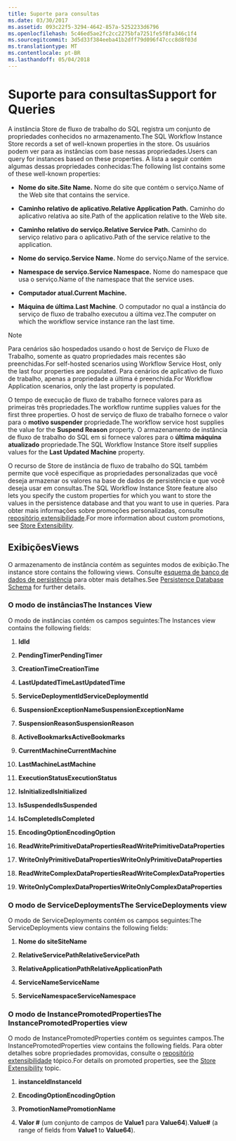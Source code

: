 ```yaml
---
title: Suporte para consultas
ms.date: 03/30/2017
ms.assetid: 093c22f5-3294-4642-857a-5252233d6796
ms.openlocfilehash: 5c46ed5ae2fc2cc2275bfa7251fe5f8fa346c1f4
ms.sourcegitcommit: 3d5d33f384eeba41b2dff79d096f47ccc8d8f03d
ms.translationtype: MT
ms.contentlocale: pt-BR
ms.lasthandoff: 05/04/2018
---
```

# <a name="support-for-queries"></a><span data-ttu-id="dfed5-102">Suporte para consultas</span><span class="sxs-lookup"><span data-stu-id="dfed5-102">Support for Queries</span></span>
<span data-ttu-id="dfed5-103">A instância Store de fluxo de trabalho do SQL registra um conjunto de propriedades conhecidos no armazenamento.</span><span class="sxs-lookup"><span data-stu-id="dfed5-103">The SQL Workflow Instance Store records a set of well-known properties in the store.</span></span> <span data-ttu-id="dfed5-104">Os usuários podem ver para as instâncias com base nessas propriedades.</span><span class="sxs-lookup"><span data-stu-id="dfed5-104">Users can query for instances based on these properties.</span></span> <span data-ttu-id="dfed5-105">A lista a seguir contém algumas dessas propriedades conhecidas:</span><span class="sxs-lookup"><span data-stu-id="dfed5-105">The following list contains some of these well-known properties:</span></span>  
  
-   <span data-ttu-id="dfed5-106">**Nome do site.**</span><span class="sxs-lookup"><span data-stu-id="dfed5-106">**Site Name.**</span></span> <span data-ttu-id="dfed5-107">Nome do site que contém o serviço.</span><span class="sxs-lookup"><span data-stu-id="dfed5-107">Name of the Web site that contains the service.</span></span>  
  
-   <span data-ttu-id="dfed5-108">**Caminho relativo de aplicativo.**</span><span class="sxs-lookup"><span data-stu-id="dfed5-108">**Relative Application Path.**</span></span> <span data-ttu-id="dfed5-109">Caminho do aplicativo relativa ao site.</span><span class="sxs-lookup"><span data-stu-id="dfed5-109">Path of the application relative to the Web site.</span></span>  
  
-   <span data-ttu-id="dfed5-110">**Caminho relativo do serviço.**</span><span class="sxs-lookup"><span data-stu-id="dfed5-110">**Relative Service Path.**</span></span> <span data-ttu-id="dfed5-111">Caminho do serviço relativo para o aplicativo.</span><span class="sxs-lookup"><span data-stu-id="dfed5-111">Path of the service relative to the application.</span></span>  
  
-   <span data-ttu-id="dfed5-112">**Nome do serviço.**</span><span class="sxs-lookup"><span data-stu-id="dfed5-112">**Service Name.**</span></span> <span data-ttu-id="dfed5-113">Nome do serviço.</span><span class="sxs-lookup"><span data-stu-id="dfed5-113">Name of the service.</span></span>  
  
-   <span data-ttu-id="dfed5-114">**Namespace de serviço.**</span><span class="sxs-lookup"><span data-stu-id="dfed5-114">**Service Namespace.**</span></span> <span data-ttu-id="dfed5-115">Nome do namespace que usa o serviço.</span><span class="sxs-lookup"><span data-stu-id="dfed5-115">Name of the namespace that the service uses.</span></span>  
  
-   <span data-ttu-id="dfed5-116">**Computador atual.**</span><span class="sxs-lookup"><span data-stu-id="dfed5-116">**Current Machine.**</span></span>  
  
-   <span data-ttu-id="dfed5-117">**Máquina de última**.</span><span class="sxs-lookup"><span data-stu-id="dfed5-117">**Last Machine**.</span></span> <span data-ttu-id="dfed5-118">O computador no qual a instância do serviço de fluxo de trabalho executou a última vez.</span><span class="sxs-lookup"><span data-stu-id="dfed5-118">The computer on which the workflow service instance ran the last time.</span></span>  
  
> [!NOTE]
>  <span data-ttu-id="dfed5-119">Para cenários são hospedados usando o host de Serviço de Fluxo de Trabalho, somente as quatro propriedades mais recentes são preenchidas.</span><span class="sxs-lookup"><span data-stu-id="dfed5-119">For self-hosted scenarios using Workflow Service Host, only the last four properties are populated.</span></span> <span data-ttu-id="dfed5-120">Para cenários de aplicativo de fluxo de trabalho, apenas a propriedade a última é preenchida.</span><span class="sxs-lookup"><span data-stu-id="dfed5-120">For Workflow Application scenarios, only the last property is populated.</span></span>  
  
 <span data-ttu-id="dfed5-121">O tempo de execução de fluxo de trabalho fornece valores para as primeiras três propriedades.</span><span class="sxs-lookup"><span data-stu-id="dfed5-121">The workflow runtime supplies values for the first three properties.</span></span> <span data-ttu-id="dfed5-122">O host de serviço de fluxo de trabalho fornece o valor para o **motivo suspender** propriedade.</span><span class="sxs-lookup"><span data-stu-id="dfed5-122">The workflow service host supplies the value for the **Suspend Reason** property.</span></span> <span data-ttu-id="dfed5-123">O armazenamento de instância de fluxo de trabalho do SQL em si fornece valores para o **última máquina atualizado** propriedade.</span><span class="sxs-lookup"><span data-stu-id="dfed5-123">The SQL Workflow Instance Store itself supplies values for the **Last Updated Machine** property.</span></span>  
  
 <span data-ttu-id="dfed5-124">O recurso de Store de instância de fluxo de trabalho do SQL também permite que você especifique as propriedades personalizadas que você deseja armazenar os valores na base de dados de persistência e que você deseja usar em consultas.</span><span class="sxs-lookup"><span data-stu-id="dfed5-124">The SQL Workflow Instance Store feature also lets you specify the custom properties for which you want to store the values in the persistence database and that you want to use in queries.</span></span> <span data-ttu-id="dfed5-125">Para obter mais informações sobre promoções personalizadas, consulte [repositório extensibilidade](../../../docs/framework/windows-workflow-foundation/store-extensibility.md).</span><span class="sxs-lookup"><span data-stu-id="dfed5-125">For more information about custom promotions, see [Store Extensibility](../../../docs/framework/windows-workflow-foundation/store-extensibility.md).</span></span>  
  
## <a name="views"></a><span data-ttu-id="dfed5-126">Exibições</span><span class="sxs-lookup"><span data-stu-id="dfed5-126">Views</span></span>  
 <span data-ttu-id="dfed5-127">O armazenamento de instância contém as seguintes modos de exibição.</span><span class="sxs-lookup"><span data-stu-id="dfed5-127">The instance store contains the following views.</span></span> <span data-ttu-id="dfed5-128">Consulte [esquema de banco de dados de persistência](../../../docs/framework/windows-workflow-foundation/persistence-database-schema.md) para obter mais detalhes.</span><span class="sxs-lookup"><span data-stu-id="dfed5-128">See [Persistence Database Schema](../../../docs/framework/windows-workflow-foundation/persistence-database-schema.md) for further details.</span></span>  
  
### <a name="the-instances-view"></a><span data-ttu-id="dfed5-129">O modo de instâncias</span><span class="sxs-lookup"><span data-stu-id="dfed5-129">The Instances View</span></span>  
 <span data-ttu-id="dfed5-130">O modo de instâncias contém os campos seguintes:</span><span class="sxs-lookup"><span data-stu-id="dfed5-130">The Instances view contains the following fields:</span></span>  
  
1.  <span data-ttu-id="dfed5-131">**Id**</span><span class="sxs-lookup"><span data-stu-id="dfed5-131">**Id**</span></span>  
  
2.  <span data-ttu-id="dfed5-132">**PendingTimer**</span><span class="sxs-lookup"><span data-stu-id="dfed5-132">**PendingTimer**</span></span>  
  
3.  <span data-ttu-id="dfed5-133">**CreationTime**</span><span class="sxs-lookup"><span data-stu-id="dfed5-133">**CreationTime**</span></span>  
  
4.  <span data-ttu-id="dfed5-134">**LastUpdatedTime**</span><span class="sxs-lookup"><span data-stu-id="dfed5-134">**LastUpdatedTime**</span></span>  
  
5.  <span data-ttu-id="dfed5-135">**ServiceDeploymentId**</span><span class="sxs-lookup"><span data-stu-id="dfed5-135">**ServiceDeploymentId**</span></span>  
  
6.  <span data-ttu-id="dfed5-136">**SuspensionExceptionName**</span><span class="sxs-lookup"><span data-stu-id="dfed5-136">**SuspensionExceptionName**</span></span>  
  
7.  <span data-ttu-id="dfed5-137">**SuspensionReason**</span><span class="sxs-lookup"><span data-stu-id="dfed5-137">**SuspensionReason**</span></span>  
  
8.  <span data-ttu-id="dfed5-138">**ActiveBookmarks**</span><span class="sxs-lookup"><span data-stu-id="dfed5-138">**ActiveBookmarks**</span></span>  
  
9. <span data-ttu-id="dfed5-139">**CurrentMachine**</span><span class="sxs-lookup"><span data-stu-id="dfed5-139">**CurrentMachine**</span></span>  
  
10. <span data-ttu-id="dfed5-140">**LastMachine**</span><span class="sxs-lookup"><span data-stu-id="dfed5-140">**LastMachine**</span></span>  
  
11. <span data-ttu-id="dfed5-141">**ExecutionStatus**</span><span class="sxs-lookup"><span data-stu-id="dfed5-141">**ExecutionStatus**</span></span>  
  
12. <span data-ttu-id="dfed5-142">**IsInitialized**</span><span class="sxs-lookup"><span data-stu-id="dfed5-142">**IsInitialized**</span></span>  
  
13. <span data-ttu-id="dfed5-143">**IsSuspended**</span><span class="sxs-lookup"><span data-stu-id="dfed5-143">**IsSuspended**</span></span>  
  
14. <span data-ttu-id="dfed5-144">**IsCompleted**</span><span class="sxs-lookup"><span data-stu-id="dfed5-144">**IsCompleted**</span></span>  
  
15. <span data-ttu-id="dfed5-145">**EncodingOption**</span><span class="sxs-lookup"><span data-stu-id="dfed5-145">**EncodingOption**</span></span>  
  
16. <span data-ttu-id="dfed5-146">**ReadWritePrimitiveDataProperties**</span><span class="sxs-lookup"><span data-stu-id="dfed5-146">**ReadWritePrimitiveDataProperties**</span></span>  
  
17. <span data-ttu-id="dfed5-147">**WriteOnlyPrimitiveDataProperties**</span><span class="sxs-lookup"><span data-stu-id="dfed5-147">**WriteOnlyPrimitiveDataProperties**</span></span>  
  
18. <span data-ttu-id="dfed5-148">**ReadWriteComplexDataProperties**</span><span class="sxs-lookup"><span data-stu-id="dfed5-148">**ReadWriteComplexDataProperties**</span></span>  
  
19. <span data-ttu-id="dfed5-149">**WriteOnlyComplexDataProperties**</span><span class="sxs-lookup"><span data-stu-id="dfed5-149">**WriteOnlyComplexDataProperties**</span></span>  
  
### <a name="the-servicedeployments-view"></a><span data-ttu-id="dfed5-150">O modo de ServiceDeployments</span><span class="sxs-lookup"><span data-stu-id="dfed5-150">The ServiceDeployments view</span></span>  
 <span data-ttu-id="dfed5-151">O modo de ServiceDeployments contém os campos seguintes:</span><span class="sxs-lookup"><span data-stu-id="dfed5-151">The ServiceDeployments view contains the following fields:</span></span>  
  
1.  <span data-ttu-id="dfed5-152">**Nome do site**</span><span class="sxs-lookup"><span data-stu-id="dfed5-152">**SiteName**</span></span>  
  
2.  <span data-ttu-id="dfed5-153">**RelativeServicePath**</span><span class="sxs-lookup"><span data-stu-id="dfed5-153">**RelativeServicePath**</span></span>  
  
3.  <span data-ttu-id="dfed5-154">**RelativeApplicationPath**</span><span class="sxs-lookup"><span data-stu-id="dfed5-154">**RelativeApplicationPath**</span></span>  
  
4.  <span data-ttu-id="dfed5-155">**ServiceName**</span><span class="sxs-lookup"><span data-stu-id="dfed5-155">**ServiceName**</span></span>  
  
5.  <span data-ttu-id="dfed5-156">**ServiceNamespace**</span><span class="sxs-lookup"><span data-stu-id="dfed5-156">**ServiceNamespace**</span></span>  
  
### <a name="the-instancepromotedproperties-view"></a><span data-ttu-id="dfed5-157">O modo de InstancePromotedProperties</span><span class="sxs-lookup"><span data-stu-id="dfed5-157">The InstancePromotedProperties view</span></span>  
 <span data-ttu-id="dfed5-158">O modo de InstancePromotedProperties contém os seguintes campos.</span><span class="sxs-lookup"><span data-stu-id="dfed5-158">The InstancePromotedProperties view contains the following fields.</span></span> <span data-ttu-id="dfed5-159">Para obter detalhes sobre propriedades promovidas, consulte o [repositório extensibilidade](../../../docs/framework/windows-workflow-foundation/store-extensibility.md) tópico.</span><span class="sxs-lookup"><span data-stu-id="dfed5-159">For details on promoted properties, see the [Store Extensibility](../../../docs/framework/windows-workflow-foundation/store-extensibility.md) topic.</span></span>  
  
1.  <span data-ttu-id="dfed5-160">**instanceId**</span><span class="sxs-lookup"><span data-stu-id="dfed5-160">**InstanceId**</span></span>  
  
2.  <span data-ttu-id="dfed5-161">**EncodingOption**</span><span class="sxs-lookup"><span data-stu-id="dfed5-161">**EncodingOption**</span></span>  
  
3.  <span data-ttu-id="dfed5-162">**PromotionName**</span><span class="sxs-lookup"><span data-stu-id="dfed5-162">**PromotionName**</span></span>  
  
4.  <span data-ttu-id="dfed5-163">**Valor #** (um conjunto de campos de **Value1** para **Value64**).</span><span class="sxs-lookup"><span data-stu-id="dfed5-163">**Value#** (a range of fields from **Value1** to **Value64**).</span></span>
